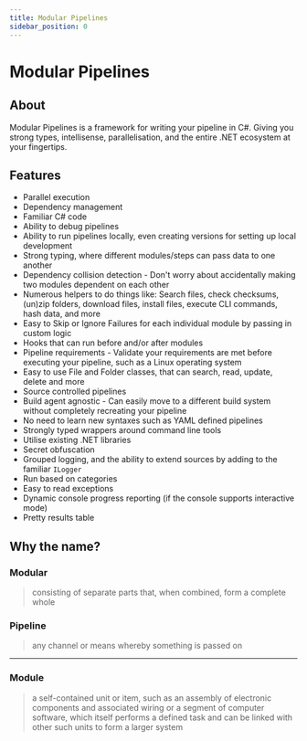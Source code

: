 ```yaml
---
title: Modular Pipelines
sidebar_position: 0
---
```


# Modular Pipelines

## About

Modular Pipelines is a framework for writing your pipeline in C#. Giving you strong types, intellisense, parallelisation, and the entire .NET ecosystem at your fingertips.

## Features

*   Parallel execution
*   Dependency management
*   Familiar C# code
*   Ability to debug pipelines
*   Ability to run pipelines locally, even creating versions for setting up local development
*   Strong typing, where different modules/steps can pass data to one another
*   Dependency collision detection - Don't worry about accidentally making two modules dependent on each other
*   Numerous helpers to do things like: Search files, check checksums, (un)zip folders, download files, install files, execute CLI commands, hash data, and more
*   Easy to Skip or Ignore Failures for each individual module by passing in custom logic
*   Hooks that can run before and/or after modules
*   Pipeline requirements - Validate your requirements are met before executing your pipeline, such as a Linux operating system
*   Easy to use File and Folder classes, that can search, read, update, delete and more
*   Source controlled pipelines
*   Build agent agnostic - Can easily move to a different build system without completely recreating your pipeline
*   No need to learn new syntaxes such as YAML defined pipelines
*   Strongly typed wrappers around command line tools
*   Utilise existing .NET libraries
*   Secret obfuscation
*   Grouped logging, and the ability to extend sources by adding to the familiar `ILogger`
*   Run based on categories
*   Easy to read exceptions
*   Dynamic console progress reporting (if the console supports interactive mode)
*   Pretty results table

## Why the name?

### Modular
> consisting of separate parts that, when combined, form a complete whole

### Pipeline
> any channel or means whereby something is passed on

---

### Module
> a self-contained unit or item, such as an assembly of electronic components and associated wiring or a segment of computer software, which itself performs a defined task and can be linked with other such units to form a larger system